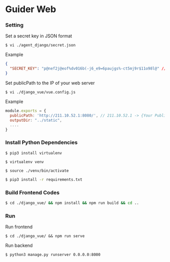 # Guider Web

### Setting
Set a secret key in JSON format
```shell script
$ vi ./agent_django/secret.json
```
Example
```json
{
  "SECRET_KEY": "p@nef2j@eof%dv016b(-j6_e9=6paujgs%-ct5mj9r$11o98l@" // "p@nef2j@eof%dv016b(-j6_e9=6paujgs%-ct5mj9r$11o98l@" -> {Your Secret Key}
}
```
Set publicPath to the IP of your web server
```shell script
$ vi ./django_vue/vue.config.js
```
Example
```js
module.exports = {
  publicPath: 'http://211.10.52.1:8080/', // 211.10.52.1 -> {Your Public IP}
  outputDir: "../static",
  ....
}
```

### Install Python Dependencies
```shell script
$ pip3 install virtualenv
```
```shell script
$ virtualenv venv 
```
```shell script
$ source ./venv/bin/activate
```
```sh
$ pip3 install -r requirements.txt
```

### Build Frontend Codes
```sh
$ cd ./django_vue/ && npm install && npm run build && cd ..
```

### Run
Run frontend
```
$ cd ./django_vue/ && npm run serve
```
Run backend
```sh
$ python3 manage.py runserver 0.0.0.0:8000
```